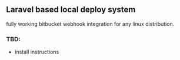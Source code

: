 ## Laravel based local deploy system ##

fully working bitbucket webhook integration for any linux distribution.

### TBD: ###
* install instructions
